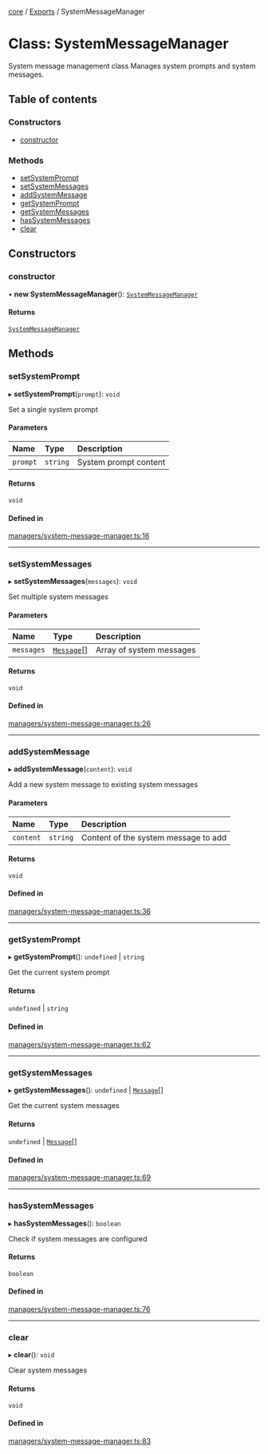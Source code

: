 <!-- 
 ⚠️  AUTO-GENERATED FILE - DO NOT EDIT MANUALLY
 This file is automatically generated by scripts/docs-generator.js
 To make changes, edit the source TypeScript files or update the generator script
-->

[core](../../) / [Exports](../modules) / SystemMessageManager

# Class: SystemMessageManager

System message management class
Manages system prompts and system messages.

## Table of contents

### Constructors

- [constructor](SystemMessageManager#constructor)

### Methods

- [setSystemPrompt](SystemMessageManager#setsystemprompt)
- [setSystemMessages](SystemMessageManager#setsystemmessages)
- [addSystemMessage](SystemMessageManager#addsystemmessage)
- [getSystemPrompt](SystemMessageManager#getsystemprompt)
- [getSystemMessages](SystemMessageManager#getsystemmessages)
- [hasSystemMessages](SystemMessageManager#hassystemmessages)
- [clear](SystemMessageManager#clear)

## Constructors

### constructor

• **new SystemMessageManager**(): [`SystemMessageManager`](SystemMessageManager)

#### Returns

[`SystemMessageManager`](SystemMessageManager)

## Methods

### setSystemPrompt

▸ **setSystemPrompt**(`prompt`): `void`

Set a single system prompt

#### Parameters

| Name | Type | Description |
| :------ | :------ | :------ |
| `prompt` | `string` | System prompt content |

#### Returns

`void`

#### Defined in

[managers/system-message-manager.ts:16](https://github.com/woojubb/robota/blob/a8442f1faf09c1f8c76f836001e62362defd1424/packages/core/src/managers/system-message-manager.ts#L16)

___

### setSystemMessages

▸ **setSystemMessages**(`messages`): `void`

Set multiple system messages

#### Parameters

| Name | Type | Description |
| :------ | :------ | :------ |
| `messages` | [`Message`](../interfaces/Message)[] | Array of system messages |

#### Returns

`void`

#### Defined in

[managers/system-message-manager.ts:26](https://github.com/woojubb/robota/blob/a8442f1faf09c1f8c76f836001e62362defd1424/packages/core/src/managers/system-message-manager.ts#L26)

___

### addSystemMessage

▸ **addSystemMessage**(`content`): `void`

Add a new system message to existing system messages

#### Parameters

| Name | Type | Description |
| :------ | :------ | :------ |
| `content` | `string` | Content of the system message to add |

#### Returns

`void`

#### Defined in

[managers/system-message-manager.ts:36](https://github.com/woojubb/robota/blob/a8442f1faf09c1f8c76f836001e62362defd1424/packages/core/src/managers/system-message-manager.ts#L36)

___

### getSystemPrompt

▸ **getSystemPrompt**(): `undefined` \| `string`

Get the current system prompt

#### Returns

`undefined` \| `string`

#### Defined in

[managers/system-message-manager.ts:62](https://github.com/woojubb/robota/blob/a8442f1faf09c1f8c76f836001e62362defd1424/packages/core/src/managers/system-message-manager.ts#L62)

___

### getSystemMessages

▸ **getSystemMessages**(): `undefined` \| [`Message`](../interfaces/Message)[]

Get the current system messages

#### Returns

`undefined` \| [`Message`](../interfaces/Message)[]

#### Defined in

[managers/system-message-manager.ts:69](https://github.com/woojubb/robota/blob/a8442f1faf09c1f8c76f836001e62362defd1424/packages/core/src/managers/system-message-manager.ts#L69)

___

### hasSystemMessages

▸ **hasSystemMessages**(): `boolean`

Check if system messages are configured

#### Returns

`boolean`

#### Defined in

[managers/system-message-manager.ts:76](https://github.com/woojubb/robota/blob/a8442f1faf09c1f8c76f836001e62362defd1424/packages/core/src/managers/system-message-manager.ts#L76)

___

### clear

▸ **clear**(): `void`

Clear system messages

#### Returns

`void`

#### Defined in

[managers/system-message-manager.ts:83](https://github.com/woojubb/robota/blob/a8442f1faf09c1f8c76f836001e62362defd1424/packages/core/src/managers/system-message-manager.ts#L83)

